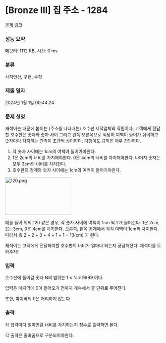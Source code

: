 # [Bronze III] 집 주소 - 1284 

[문제 링크](https://www.acmicpc.net/problem/1284) 

### 성능 요약

메모리: 1112 KB, 시간: 0 ms

### 분류

사칙연산, 구현, 수학

### 제출 일자

2024년 1월 1일 00:44:24

### 문제 설명

<p>재석이는 대문에 붙이는 (주소를 나타내는) 호수판 제작업체의 직원이다. 고객에게 전달할 호수판은 숫자와 숫자 사이 그리고 왼쪽 오른쪽으로 적당히 여백이 들어가 줘야하고 숫자마다 차지하는 간격이 조금씩 상이하다. 다행이도 규칙은 매우 간단하다. </p>

<ol>
	<li><span style="font-family:Arial,"Helvetica Neue",Helvetica,Tahoma,sans-serif">각 숫자 사이에는 1cm의 여백이 들어가야한다.</span></li>
	<li><span style="font-family:Arial,"Helvetica Neue",Helvetica,Tahoma,sans-serif">1은 2cm의 너비를 차지해야한다. 0은 4cm의 너비를 차지해야한다. 나머지 숫자는 모두 3cm의 너비를 차지한다.</span></li>
	<li><span style="font-family:Arial,"Helvetica Neue",Helvetica,Tahoma,sans-serif">호수판의 경계와 숫자 사이에는 1cm의 여백이 들어가야한다.</span></li>
</ol>

<p><img alt="120.png" src="https://upload.acmicpc.net/f203f2d5-ff6a-4afb-9cfe-226612dd4095/-/preview/" style="height:121px; width:213px"></p>

<p><span style="font-family:Arial,"Helvetica Neue",Helvetica,Tahoma,sans-serif">예를 들어 위의 120 같은 경우, </span> 각 숫자 사이에 여백이 1cm 씩 2개 들어간다. 1은 2cm, 2는 3cm, 0은 4cm를 차지한다. 오른쪽, 왼쪽 경계에서 각각 여백이 1cm씩 차지한다. 따라서 총 2 + 2 + 3 + 4 + 1 + 1 = 13(cm) 가 된다.</p>

<p>재석이는 고객에게 전달해야할 호수판의 너비가 얼마나 되는지 궁금해졌다. 재석이를 도와주자!</p>

### 입력 

 <p>호수판에 들어갈 숫자 N의 범위는 1 ≤ N ≤ 9999 이다.</p>

<p>입력은 마지막에 0이 들어오기 전까지 계속해서 줄 단위로 주어진다.</p>

<p>또한, 마지막의 0은 처리하지 않는다.</p>

### 출력 

 <p>각 입력마다 얼마만큼 너비를 차지하는지 정수로 출력하면 된다.</p>

<p>각 출력은 줄바꿈으로 구분되어야한다.</p>

